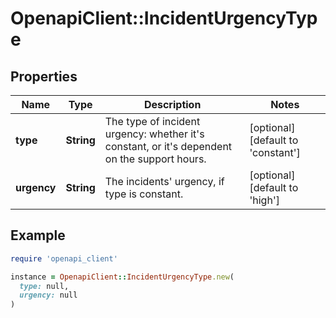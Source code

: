 # OpenapiClient::IncidentUrgencyType

## Properties

| Name | Type | Description | Notes |
| ---- | ---- | ----------- | ----- |
| **type** | **String** | The type of incident urgency: whether it&#39;s constant, or it&#39;s dependent on the support hours. | [optional][default to &#39;constant&#39;] |
| **urgency** | **String** | The incidents&#39; urgency, if type is constant. | [optional][default to &#39;high&#39;] |

## Example

```ruby
require 'openapi_client'

instance = OpenapiClient::IncidentUrgencyType.new(
  type: null,
  urgency: null
)
```

